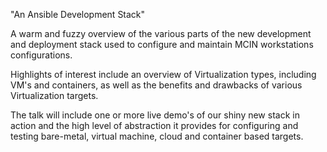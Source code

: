 
"An Ansible Development Stack"

A warm and fuzzy overview of the various parts of the new development and deployment stack used to configure and maintain MCIN workstations configurations.

Highlights of interest include an overview of Virtualization types, including VM's and containers, as well as the benefits and drawbacks of various Virtualization targets.

The talk will include one or more live demo's of our shiny new stack in action and the high level of abstraction it provides for configuring and testing bare-metal, virtual machine, cloud and container based targets.
